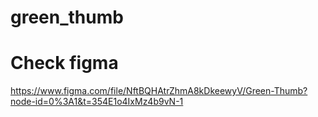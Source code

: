 # green_thumb



# Check figma
https://www.figma.com/file/NftBQHAtrZhmA8kDkeewyV/Green-Thumb?node-id=0%3A1&t=354E1o4IxMz4b9vN-1

